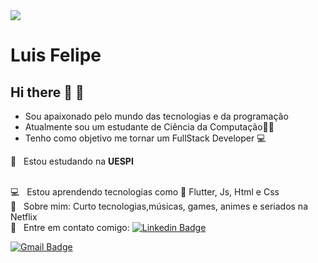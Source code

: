 <!--
**Felipe-dot/Felipe-dot** is a ✨ _special_ ✨ repository because its `README.md` (this file) appears on your GitHub profile.

Here are some ideas to get you started:

- 🔭 I’m currently working on ...
- 🌱 I’m currently learning ...
- 👯 I’m looking to collaborate on ...  
- 🤔 I’m looking for help with ...
- 💬 Ask me about ...
- 📫 How to reach me: ...
- 😄 Pronouns: ...
- ⚡ Fun fact: ...
-->

<img width="auto" src="https://github.com/tgmarinho/tgmarinho/blob/master/banner.png">

# Luis Felipe

## Hi there 👋 👋
- Sou apaixonado pelo mundo das tecnologias e da programação
- Atualmente sou um estudante de Ciência da Computação👨‍💻 
- Tenho como objetivo me tornar um FullStack Developer :computer:

 :rocket:  &nbsp; Estou estudando na **UESPI**
 
 <br/> :computer: &nbsp; Estou aprendendo tecnologias como :dart: Flutter, Js, Html e Css
 <br/> 💬  &nbsp; Sobre mim: Curto tecnologias,músicas, games, animes e seriados na Netflix
 <br/> :email: &nbsp; Entre em contato comigo: 
[![Linkedin Badge](https://img.shields.io/badge/-luis-felipe-de-azevedo-melo-blue?style=flat-square&logo=Linkedin&logoColor=white&link=https://www.linkedin.com/in/luis-felipe-de-azevedo-melo-7bb1851b3/)](https://www.linkedin.com/in/luis-felipe-de-azevedo-melo-7bb1851b3/) 

[![Gmail Badge](https://img.shields.io/badge/-felipeluis610@gmail.com-c14438?style=flat-square&logo=Gmail&logoColor=white&link=mailto:felipeluis610@gmail.com)](mailto:felipeluis610@gmail.com)


